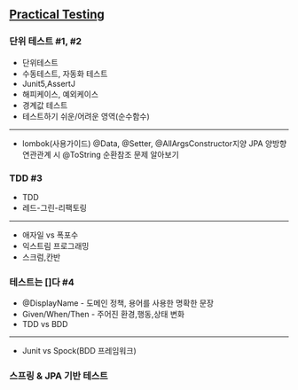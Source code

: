 ## [Practical Testing](https://www.inflearn.com/course/practical-testing-%EC%8B%A4%EC%9A%A9%EC%A0%81%EC%9D%B8-%ED%85%8C%EC%8A%A4%ED%8A%B8-%EA%B0%80%EC%9D%B4%EB%93%9C/dashboard)

### 단위 테스트 #1, #2
- 단위테스트
- 수동테스트, 자동화 테스트
- Junit5,AssertJ
- 해피케이스, 예외케이스
- 경계값 테스트
- 테스트하기 쉬운/어려운 영역(순수함수)
-----
- lombok(사용가이드) @Data, @Setter, @AllArgsConstructor지양 JPA 양방향 연관관계 시 @ToString 순환참조 문제 알아보기

### TDD  #3
- TDD
- 레드-그린-리팩토링
---
- 애자일 vs 폭포수
- 익스트림 프로그래밍
- 스크럼,칸반

### 테스트는 []다 #4
- @DisplayName - 도메인 정책, 용어를 사용한 명확한 문장
- Given/When/Then - 주어진 환경,행동,상태 변화
- TDD vs BDD
---
- Junit vs Spock(BDD 프레임워크)

### 스프링 & JPA 기반 테스트
